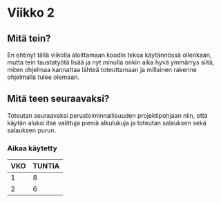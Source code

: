 # Viikko 2

## Mitä tein?

En ehtinyt tällä viikolla aloittamaan koodin tekoa käytännössä ollenkaan, mutta tein taustatyötä lisää ja nyt minulla onkin aika hyvä ymmärrys siitä, 
miten ohjelmaa kannattaa lähteä toteuttamaan ja millainen rakenne ohjelmalla tulee olemaan.

## Mitä teen seuraavaksi?

Toteutan seuraavaksi perustoiminnallisuuden projektipohjaan niin, että käytän aluksi itse valittuja pieniä alkulukuja ja toteutan salauksen sekä salauksen purun.

### Aikaa käytetty

| VKO |  TUNTIA |
|------|---------|
| 1   |  8 |
| 2   |  6 |

